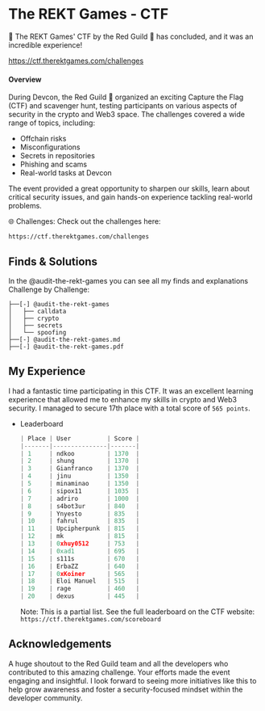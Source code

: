 # The REKT Games - CTF

🚩 The REKT Games' CTF by the Red Guild 🪷 has concluded, and it was an incredible experience!

https://ctf.therektgames.com/challenges

#### Overview

During Devcon, the Red Guild 🪷 organized an exciting Capture the Flag (CTF) and scavenger hunt, testing participants on various aspects of security in the crypto and Web3 space. The challenges covered a wide range of topics, including:

- Offchain risks
- Misconfigurations
- Secrets in repositories
- Phishing and scams
- Real-world tasks at Devcon

The event provided a great opportunity to sharpen our skills, learn about critical security issues, and gain hands-on experience tackling real-world problems.

🌐 Challenges: Check out the challenges here:

```
https://ctf.therektgames.com/challenges
```

## Finds & Solutions

In the @audit-the-rekt-games you can see all my finds and explanations Challenge by Challenge:

```
├──[-] @audit-the-rekt-games
│   ├── calldata
│   ├── crypto
│   ├── secrets
│   └── spoofing
├──[-] @audit-the-rekt-games.md
├──[-] @audit-the-rekt-games.pdf
```

## My Experience

I had a fantastic time participating in this CTF. It was an excellent learning experience that allowed me to enhance my skills in crypto and Web3 security. I managed to secure 17th place with a total score of `565 points`.

- Leaderboard

  ```python
  | Place | User          | Score |
  |-------|---------------|-------|
  | 1     | ndkoo         | 1370  |
  | 2     | shung         | 1370  |
  | 3     | Gianfranco    | 1370  |
  | 4     | jinu          | 1350  |
  | 5     | minaminao     | 1350  |
  | 6     | sipox11       | 1035  |
  | 7     | adriro        | 1000  |
  | 8     | s4bot3ur      | 840   |
  | 9     | Ynyesto       | 835   |
  | 10    | fahrul        | 835   |
  | 11    | Upcipherpunk  | 815   |
  | 12    | mk            | 815   |
  | 13    | 0xhuy0512     | 753   |
  | 14    | 0xad1         | 695   |
  | 15    | s111s         | 670   |
  | 16    | ErbaZZ        | 640   |
  | 17    | 0xKoiner      | 565   |
  | 18    | Eloi Manuel   | 515   |
  | 19    | rage          | 460   |
  | 20    | dexus         | 445   |
  ```

  Note: This is a partial list. See the full leaderboard on the CTF website: `https://ctf.therektgames.com/scoreboard`

## Acknowledgements

A huge shoutout to the Red Guild team and all the developers who contributed to this amazing challenge. Your efforts made the event engaging and insightful. I look forward to seeing more initiatives like this to help grow awareness and foster a security-focused mindset within the developer community.

